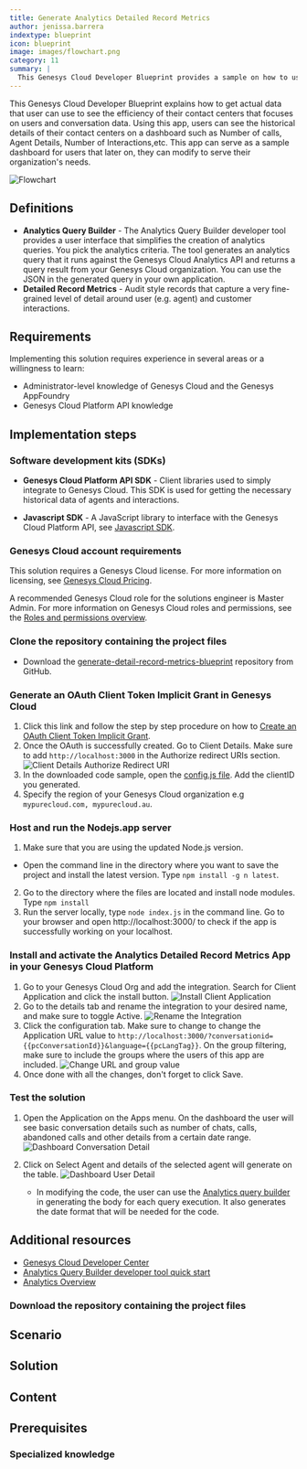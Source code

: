```yaml
---
title: Generate Analytics Detailed Record Metrics
author: jenissa.barrera
indextype: blueprint
icon: blueprint
image: images/flowchart.png
category: 11
summary: |
  This Genesys Cloud Developer Blueprint provides a sample on how to use Detailed Records Metrics using the Analytics API. 
---
```


This Genesys Cloud Developer Blueprint explains how to get actual data that user can use to see the efficiency of their contact centers that focuses on users and conversation data. Using this app, users can see the historical details of their contact centers on a dashboard such as Number of calls, Agent Details, Number of Interactions,etc. This app can serve as a sample dashboard for users that later on, they can modify to serve their organization's needs.  

![Flowchart](images/flowchart.png "Flowchart")

## Definitions

* **Analytics Query Builder** - The Analytics Query Builder developer tool provides a user interface that simplifies the creation of analytics queries. You pick the analytics criteria. The tool generates an analytics query that it runs against the Genesys Cloud Analytics API and returns a query result from your Genesys Cloud organization. You can use the JSON in the generated query in your own application.
* **Detailed Record Metrics** - Audit style records that capture a very fine-grained level of detail around user (e.g. agent) and customer interactions.
 
## Requirements
  


Implementing this solution requires experience in several areas or a willingness to learn:

- Administrator-level knowledge of Genesys Cloud and the Genesys AppFoundry
- Genesys Cloud Platform API knowledge

## Implementation steps

### Software development kits (SDKs)

* **Genesys Cloud Platform API SDK** - Client libraries used to simply integrate to Genesys Cloud. This SDK is used for getting the necessary historical data of agents and interactions.

* **Javascript SDK** - A JavaScript library to interface with the Genesys Cloud Platform API, see [Javascript SDK](https://www.npmjs.com/package/purecloud-platform-client-v2 "a").



### Genesys Cloud account requirements

This solution requires a Genesys Cloud license. For more information on licensing, see [Genesys Cloud Pricing](https://www.genesys.com/pricing "Opens the pricing article").

A recommended Genesys Cloud role for the solutions engineer is Master Admin. For more information on Genesys Cloud roles and permissions, see the [Roles and permissions overview](https://help.mypurecloud.com/?p=24360 "Opens the Roles and permissions overview article").


### Clone the repository containing the project files

* Download the [generate-detail-record-metrics-blueprint](https://github.com/GenesysCloudBlueprints/analytics-detail-record-metrics-blueprint "Opens the generate-detail-record-metrics-blueprint repository in GitHub") repository from GitHub.

### Generate an OAuth Client Token Implicit Grant in Genesys Cloud
1. Click this link and follow the step by step procedure on how to [Create an OAuth Client Token Implicit Grant](https://help.mypurecloud.com/articles/create-an-oauth-client/ "a"). 
2. Once the OAuth is successfully created. Go to Client Details. Make sure to add `http://localhost:3000` in the Authorize redirect URIs section. 
 ![Client Details Authorize Redirect URI](images/client-details-authorize-redirect-uri.png "Client Details Authorize Redirect URI")
3. In the downloaded code sample, open the [config.js file](https://github.com/jenissabarrera/generate-detail-record-metrics-blueprint/blob/main/docs/scripts/config.js "a"). Add the clientID you generated. 
4. Specify the region of your Genesys Cloud organization e.g `mypurecloud.com, mypurecloud.au`.

### Host and run the Nodejs.app server

1. Make sure that you are using the updated Node.js version. 

  * Open the command line in the directory where you want to save the project and install the latest version. Type `npm install -g n latest`.

2. Go to the directory where the files are located and install node modules. Type `npm install`  
3. Run the server locally, type `node index.js` in the command line. Go to your browser and open http://localhost:3000/ to check if the app is successfully working on your localhost.

### Install and activate the Analytics Detailed Record Metrics App in your Genesys Cloud Platform

1. Go to your Genesys Cloud Org and add the integration. Search for Client Application and click the install button.
 ![Install Client Application](images/client-app-install.png "Install Client Application")
2. Go to the details tab and rename the integration to your desired name, and make sure to toggle Active.
 ![Rename the Integration](images/rename-integration.PNG "Rename the Integration")
3. Click the configuration tab. Make sure to change to change the Application URL value to `http://localhost:3000/?conversationid={{pcConversationId}}&language={{pcLangTag}}`. On the group filtering, make sure to include the groups where the users of this app are included. 
   ![Change URL and group value](images/change-url-and-group.PNG "Change URL and group value")
4. Once done with all the changes, don't forget to click Save.

### Test the solution

1. Open the Application on the Apps menu. On the dashboard the user will see basic conversation details such as number of chats, calls, abandoned calls and other details from a certain date range. 
  ![Dashboard Conversation Detail](images/dashboard-conversation-details.PNG "Dashboard Conversation Detail")
2. Click on Select Agent and details of the selected agent will generate on the table. 
   ![Dashboard User Detail](images/user-details.PNG "Dashboard User Detail")

    * In modifying the code, the user can use the [Analytics query builder](https://developer.genesys.cloud/developer-tools/#/analytics-query-builder "a") in generating the body for each query execution. It also generates the date format that will be needed for the code. 

## Additional resources
* [Genesys Cloud Developer Center](https://developer.mypurecloud.com/ "a")
* [Analytics Query Builder developer tool quick start](https://developer.mypurecloud.com/gettingstarted/developer-tools-analytics-query.html "a")
* [Analytics Overview](https://developer.mypurecloud.com/api/rest/v2/analytics/overview.html#:~:text=Genesys%20Cloud%20provides%20a%20rich,performance%20and%20customer%2Fagent%20interactions. "a")

### Download the repository containing the project files

## Scenario

## Solution

## Content

## Prerequisites

### Specialized knowledge
